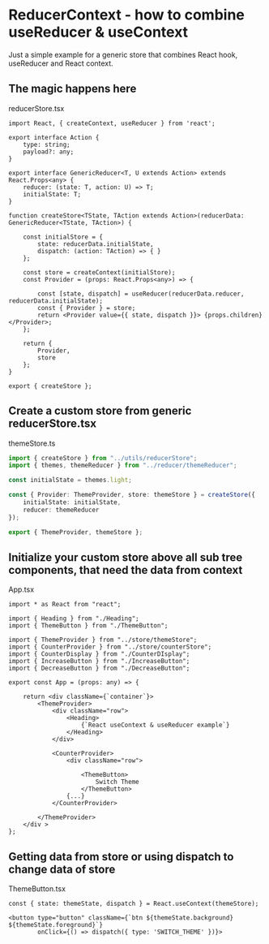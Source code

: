 # ReducerContext - how to combine useReducer & useContext

Just a simple example for a generic store that combines React hook, useReducer and React context.

## The magic happens here

reducerStore.tsx
```tsx
import React, { createContext, useReducer } from 'react';

export interface Action {
    type: string;
    payload?: any;
}

export interface GenericReducer<T, U extends Action> extends React.Props<any> {
    reducer: (state: T, action: U) => T;
    initialState: T;
}

function createStore<TState, TAction extends Action>(reducerData: GenericReducer<TState, TAction>) {

    const initialStore = {
        state: reducerData.initialState,
        dispatch: (action: TAction) => { }
    };

    const store = createContext(initialStore);
    const Provider = (props: React.Props<any>) => {

        const [state, dispatch] = useReducer(reducerData.reducer, reducerData.initialState);
        const { Provider } = store;
        return <Provider value={{ state, dispatch }}> {props.children} </Provider>;
    };

    return {
        Provider,
        store
    };
}

export { createStore };
```

## Create a custom store from generic reducerStore.tsx

themeStore.ts
```ts
import { createStore } from "../utils/reducerStore";
import { themes, themeReducer } from "../reducer/themeReducer";

const initialState = themes.light;

const { Provider: ThemeProvider, store: themeStore } = createStore({
    initialState: initialState,
    reducer: themeReducer
});

export { ThemeProvider, themeStore };
```

## Initialize your custom store above all sub tree components, that need the data from context
App.tsx
```tsx
import * as React from "react";

import { Heading } from "./Heading";
import { ThemeButton } from "./ThemeButton";

import { ThemeProvider } from "../store/themeStore";
import { CounterProvider } from "../store/counterStore";
import { CounterDisplay } from "./CounterDIsplay";
import { IncreaseButton } from "./IncreaseButton";
import { DecreaseButton } from "./DecreaseButton";

export const App = (props: any) => {

    return <div className={`container`}>
        <ThemeProvider>
            <div className="row">
                <Heading>
                    {`React useContext & useReducer example`}
                </Heading>
            </div>

            <CounterProvider>
                <div className="row">

                    <ThemeButton>
                        Switch Theme
                    </ThemeButton>
                {...}
            </CounterProvider>

        </ThemeProvider>
    </div >
};
```
## Getting data from store or using dispatch to change data of store
ThemeButton.tsx
```tsx
const { state: themeState, dispatch } = React.useContext(themeStore);

<button type="button" className={`btn ${themeState.background} ${themeState.foreground}`}
        onClick={() => dispatch({ type: 'SWITCH_THEME' })}>
```
